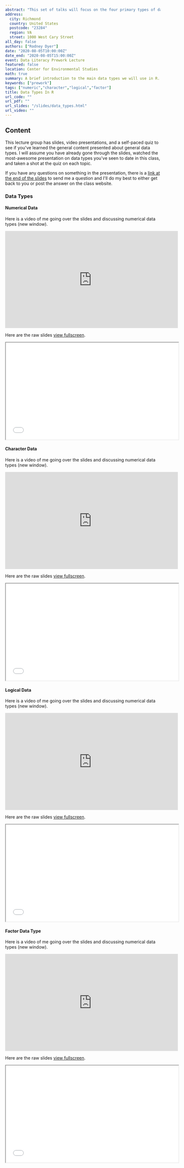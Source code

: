 ```yaml
---
abstract: "This set of talks will focus on the four primary types of data we will use in R: (*numerical*, *character*, *logical*, and *factors* ).  In these activities you will gain a basic understanding of how to initiate, coerce, convert, and perform basic operations with each type of data in the most common contexts they will be found in this class."
address:
  city: Richmond
  country: United States
  postcode: "23284"
  region: VA
  street: 1000 West Cary Street
all_day: false
authors: ["Rodney Dyer"]
date: "2020-08-05T10:00:00Z"
date_end: "2020-08-05T15:00:00Z"
event: Data Literacy Prework Lecture
featured: false
location: Center for Environmental Studies
math: true
summary: A brief introduction to the main data types we will use in R.
keywords: ["prework"]
tags: ["numeric","character","logical","factor"]
title: Data Types In R
url_code: ""
url_pdf: ""
url_slides: "/slides/data_types.html"
url_video: ""
---
```



## Content

This lecture group has slides, video presentations, and a self-paced quiz to see if you've learned the general content presented about general data types.  I will assume you have already gone through the slides, watched the most-awesome presentation on data types you've seen to date in this class, and taken a shot at the quiz on each topic.  

If you have any questions on something in the presentation, there is a [link at the end of the slides](https://forms.gle/gRVvdC3DhhCnRoJ17) to send me a question and I'll do my best to either get back to you or post the answer on the class website.


### Data Types



#### Numerical Data 

Here is a video of me going over the slides and discussing numerical data types (new window).

<iframe width="560" height="315" src="https://www.youtube.com/embed/hoszXd2xNBo" frameborder="0" allow="accelerometer; autoplay; encrypted-media; gyroscope; picture-in-picture" allowfullscreen></iframe>

Here are the raw slides [view fullscreen](/slides/NumericalData.html).

<iframe width="560" height="315" src="/slides/NumericalData.html"></iframe>

#### Character Data 

Here is a video of me going over the slides and discussing numerical data types (new window).

<iframe width="560" height="315" src="https://www.youtube.com/watch?v=dQw4w9WgXcQ" frameborder="0" allow="accelerometer; autoplay; encrypted-media; gyroscope; picture-in-picture" allowfullscreen></iframe>

Here are the raw slides [view fullscreen](/slides/CharacterData.html).

<iframe width="560" height="315" src="/slides/CharacterData.html"></iframe>


#### Logical Data 

Here is a video of me going over the slides and discussing numerical data types (new window).

<iframe width="560" height="315" src="https://www.youtube.com/watch?v=dQw4w9WgXcQ" frameborder="0" allow="accelerometer; autoplay; encrypted-media; gyroscope; picture-in-picture" allowfullscreen></iframe>

Here are the raw slides [view fullscreen](/slides/LogicalData.html).

<iframe width="560" height="315" src="/slides/LogicalData.html"></iframe>


#### Factor Data Type

Here is a video of me going over the slides and discussing numerical data types (new window).

<iframe width="560" height="315" src="https://www.youtube.com/watch?v=dQw4w9WgXcQ" frameborder="0" allow="accelerometer; autoplay; encrypted-media; gyroscope; picture-in-picture" allowfullscreen></iframe>

Here are the raw slides [view fullscreen](/slides/FactorData.html).

<iframe width="560" height="315" src="/slides/FactorData.html"></iframe>

